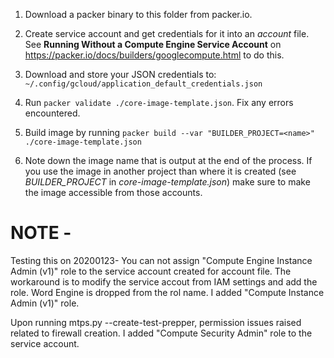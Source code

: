 1. Download a packer binary to this folder from packer.io.

2. Create service account and get credentials for it into an *account* file. See **Running Without a Compute Engine Service Account** on https://packer.io/docs/builders/googlecompute.html to do this.

3. Download and store your JSON credentials to: `~/.config/gcloud/application_default_credentials.json`

3. Run `packer validate ./core-image-template.json`. Fix any errors encountered. 

4. Build image by running `packer build --var "BUILDER_PROJECT=<name>" ./core-image-template.json`

5. Note down the image name that is output at the end of the process. If you use the image in another project than where it is created (see *BUILDER_PROJECT* in *core-image-template.json*) make sure to make the image accessible from those accounts.

# NOTE -

Testing this on 20200123- You can not assign "Compute Engine Instance Admin (v1)" role to the service account created for account file. The workaround is to modify the service accout from IAM settings and add the role. Word Engine is dropped from the rol name. I added "Compute Instance Admin (v1)" role. 

Upon running mtps.py --create-test-prepper, permission issues raised related to firewall creation. I added "Compute Security Admin" role to the service account. 
